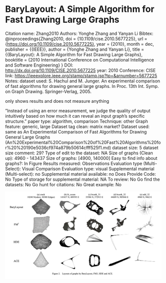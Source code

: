 # BaryLayout: A Simple Algorithm for Fast Drawing Large Graphs

Citation name: Zhang2010
Authors: Yonghe Zhang and Yanyan Li
Bibtex: @inproceedings{Zhang2010,
doi = {10.1109/cise.2010.5677225},
url = {https://doi.org/10.1109/cise.2010.5677225},
year = {2010},
month = dec,
publisher = {{IEEE}},
author = {Yonghe Zhang and Yanyan Li},
title = {{BaryLayout}: A Simple Algorithm for Fast Drawing Large Graphs},
booktitle = {2010 International Conference on Computational Intelligence and Software Engineering}
}
DOI: http://dx.doi.org/10.1109/CISE.2010.5677225
year: 2010
Conference: CISE
link: https://ieeexplore.ieee.org/stamp/stamp.jsp?tp=&arnumber=5677225
Notes: dataset used: S. Hachul and M. Junger. An experimental comparison of fast algorithms for drawing general large graphs. In Proc. 13th Int. Symp. on Graph
Drawing. Springer-Verlag, 2005.

only shows results and does not measure anything

”Instead of using an error
measurement, we judge the quality of output intuitively based on
how much it can reveal an input graph’s specific structure.”
paper type: algorithm, comparison
Technique: other
Graph feature: generic, large
Dataset tag clean: matrix market?
Dataset used: same as An Experimental Comparison of Fast Algorithms for Drawing General Large Graphs (An%20Experimental%20Comparison%20of%20Fast%20Algorithms%20for%20%20190e5036cf974a879b50614cfff525f1.md) 
dataset size: 5
dataset size comment: 29?
Type of edit to the dataset: NA
Size of graphs (Clean up): 4960 - 143437
Size of graphs: [4900, 140000]
Easy to find info about graphs?: In Figure
Results measured: Observations
Evaluation type (Multi-Select): Visual Comparison
Evaluation type: visual
Supplemental material (Multi-select): no
Supplemental material available: no
Does Provide Code: No
Type of storage for supplemental material: NA
To review: No
Go find the datasets: No
Go hunt for citations: No
Great example: No

![Untitled](BaryLayout%20A%20Simple%20Algorithm%20for%20Fast%20Drawing%20Lar%20b1a22eeaee6a4017b13e34920d0f83e9/Untitled.png)